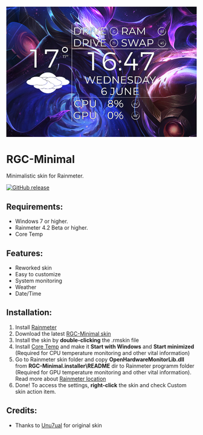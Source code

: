 ![RGC-Minimal Preview Screenshot](https://github.com/raziEiL/RGC-Minimal/blob/master/.installer/preview.jpg "RGC-Minimal Preview Screenshot")

# RGC-Minimal

Minimalistic skin for Rainmeter. 

[![GitHub release](https://img.shields.io/github/release/raziEiL/RGC-Minimal.svg?colorB=97CA00?label=version)](https://github.com/raziEiL/RGC-Minimal/releases/latest)

## Requirements:
 - Windows 7 or higher.
 - Rainmeter 4.2 Beta or higher.
 - Core Temp
 
 ## Features:
 - Reworked skin
 - Easy to customize
 - System monitoring
 - Weather
 - Date/Time
 
 ## Installation:
1. Install [Rainmeter](https://www.rainmeter.net/)
1. Download the latest [RGC-Minimal skin](https://github.com/raziEiL/RGC-Minimal/releases)
2. Install the skin by **double-clicking** the .rmskin file
3. Install [Core Temp](https://www.alcpu.com/CoreTemp/) and make it **Start with Windows** and **Start minimized** (Required for CPU temperature monitoring and other vital information)
4. Go to Rainmeter skin folder and copy **OpenHardwareMonitorLib.dll** from **RGC-Minimal\.installer\README** dir to Rainmeter programm folder (Required for GPU temperature monitoring and other vital information). Read more about [Rainmeter location](https://docs.rainmeter.net/manual-beta/installing-rainmeter/#DefaultFileLocations)
5. Done! To access the settings, **right-click** the skin and check Custom skin action item.

 ## Credits:
 - Thanks to [Unu7ual](https://unu7ual.deviantart.com/art/RGC-Minimal-Beta-0-3-For-Rainmeter-347331250) for original skin
